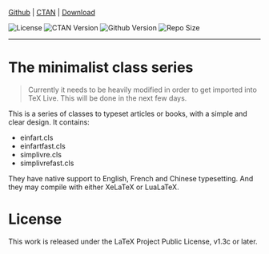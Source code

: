<!-- Copyright (C) 2021 by Jinwen XU -->

[Github](https://github.com/Jinwen-XU/minimalist) | [CTAN](https://ctan.org/pkg/minimalist) | [Download](https://github.com/Jinwen-XU/minimalist/releases)

![License](https://img.shields.io/ctan/l/minimalist.svg) ![CTAN Version](https://img.shields.io/ctan/v/minimalist.svg) ![Github Version](https://img.shields.io/github/release/Jinwen-XU/minimalist.svg) ![Repo Size](https://img.shields.io/github/repo-size/Jinwen-XU/minimalist.svg)

---

# The minimalist class series

> Currently it needs to be heavily modified in order to get imported
> into TeX Live. This will be done in the next few days.

This is a series of classes to typeset articles or books, with a simple and
clear design. It contains:
- einfart.cls
- einfartfast.cls
- simplivre.cls
- simplivrefast.cls

They have native support to English, French and Chinese typesetting. And they
may compile with either XeLaTeX or LuaLaTeX.

# License

This work is released under the LaTeX Project Public License, v1.3c or later.
